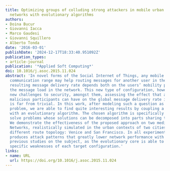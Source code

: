 ```yaml
---
title: Optimizing groups of colluding strong attackers in mobile urban communication
  networks with evolutionary algorithms
authors:
- Doina Bucur
- Giovanni Iacca
- Marco Gaudesi
- Giovanni Squillero
- Alberto Tonda
date: '2016-03-01'
publishDate: '2024-12-17T18:33:40.951092Z'
publication_types:
- article-journal
publication: '*Applied Soft Computing*'
doi: 10.1016/j.asoc.2015.11.024
abstract: 'In novel forms of the Social Internet of Things, any mobile user within
  communication range may help routing messages for another user in the network. The
  resulting message delivery rate depends both on the users’ mobility patterns and
  the message load in the network. This new type of configuration, however, poses
  new challenges to security, amongst them, assessing the effect that a group of colluding
  malicious participants can have on the global message delivery rate in such a network
  is far from trivial. In this work, after modeling such a question as an optimization
  problem, we are able to find quite interesting results by coupling a network simulator
  with an evolutionary algorithm. The chosen algorithm is specifically designed to
  solve problems whose solutions can be decomposed into parts sharing the same structure.
  We demonstrate the effectiveness of the proposed approach on two medium-sized Delay-Tolerant
  Networks, realistically simulated in the urban contexts of two cities with very
  different route topology: Venice and San Francisco. In all experiments, our methodology
  produces attack patterns that greatly lower network performance with respect to
  previous studies on the subject, as the evolutionary core is able to exploit the
  specific weaknesses of each target configuration.'
links:
- name: URL
  url: https://doi.org/10.1016/j.asoc.2015.11.024
---
```

